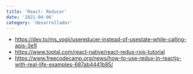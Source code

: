```yaml
---
title: 'React: Reducer'
date: '2021-04-06'
category: 'desarrollador'
---
```


* <https://dev.to/ms_yogii/usereducer-instead-of-usestate-while-calling-apis-3e1l>
* <https://www.toptal.com/react-native/react-redux-rxjs-tutorial>
* <https://www.freecodecamp.org/news/how-to-use-redux-in-reactjs-with-real-life-examples-687ab4441b85/>